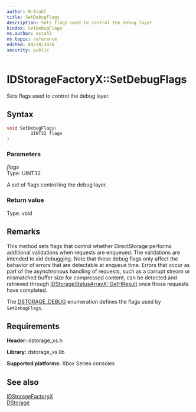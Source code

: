 ```yaml
---
author: M-Stahl
title: SetDebugFlags
description: Sets flags used to control the debug layer.
kindex: SetDebugFlags
ms.author: mstahl
ms.topic: reference
edited: 04/28/2020
security: public
---
```


# IDStorageFactoryX::SetDebugFlags  

Sets flags used to control the debug layer.  

## Syntax  

```cpp
void SetDebugFlags(  
         UINT32 flags  
)  
```  

### Parameters  

*flags*  
Type: UINT32  

A set of flags controlling the debug layer.  

### Return value  
Type: void

## Remarks

This method sets flags that control whether DirectStorage performs additional validations when requests are enqueued. The validations are intended to aid debugging.  Note that these debug flags only affect the behavior of errors that are detectable at enqueue time.  Errors that occur as part of the asynchronous
handling of requests, such as a corrupt stream or mismatched buffer size for compressed content, can be detected and retrieved through
[IDStorageStatusArrayX::GetHResult](../../IDStorageStatusArrayX/methods/idstoragestatusarrayx_gethresult.md) once those requests have completed.

The [DSTORAGE_DEBUG](../../../enums/dstorage_debug.md) enumeration defines the flags used by `SetDebugFlags`.

## Requirements  

**Header:** dstorage_xs.h  

**Library:** dstorage_xs.lib  

**Supported platforms:** Xbox Series consoles  

## See also  
[IDStorageFactoryX](../idstoragefactoryx.md)  
[DStorage](../../../dstorage_members.md)  